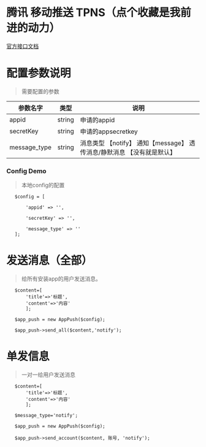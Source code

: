 # 腾讯 移动推送 TPNS（点个收藏是我前进的动力）

[官方接口文档](https://cloud.tencent.com/document/product/548/39059)


# 配置参数说明
> 需要配置的参数

 | 参数名字     | 类型   | 说明                                                                   |
 | ------------ | ------ | ---------------------------------------------------------------------- |
 | appid        | string | 申请的appid                                                            |
 | secretKey    | string | 申请的appsecretkey                                                     |
 | message_type | string | 消息类型 【notify】 通知【message】 透传消息/静默消息 【没有就是默认】 |

 ### Config Demo
>本地config的配置
 ```
    $config = [

        'appid' => '',

        'secretKey' => '',

        'message_type' => ''
    ];

 ```

 # 发送消息（全部）
> 给所有安装app的用户发送消息。
 ```
    $content=[
        'title'=>'标题',
        'content'=>'内容'
        ];

    $app_push = new AppPush($config);

    $app_push->send_all($content,'notify');

 ```
 # 单发信息
 > 一对一给用户发送消息
 ```
    $content=[
        'title'=>'标题',
        'content'=>'内容'
        ];

    $message_type='notify';

    $app_push = new AppPush($config);

    $app_push->send_account($content, 账号, 'notify');

 ```
